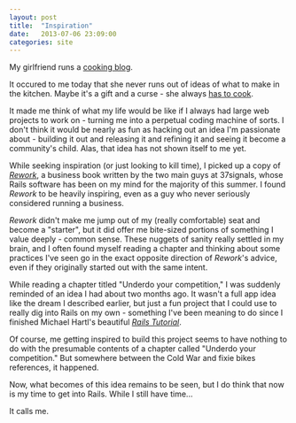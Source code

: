 ```yaml
---
layout: post
title:  "Inspiration"
date:   2013-07-06 23:09:00
categories: site
---
```


My girlfriend runs a [cooking blog](http://nagelsbagels.wordpress.com).

It occured to me today that she never runs out of ideas of what to make in the kitchen. Maybe it's a gift and a curse - she always [has to cook](http://i0.kym-cdn.com/photos/images/original/000/428/084/676.jpg).

It made me think of what my life would be like if I always had large web projects to work on - turning me into a perpetual coding machine of sorts. I don't think it would be nearly as fun as hacking out an idea I'm passionate about - building it out and releasing it and refining it and seeing it become a community's child. Alas, that idea has not shown itself to me yet.

While seeking inspiration (or just looking to kill time), I picked up a copy of [*Rework*](http://www.amazon.com/Rework-Jason-Fried/dp/0307463745), a business book written by the two main guys at 37signals, whose Rails software has been on my mind for the majority of this summer. I found *Rework* to be heavily inspiring, even as a guy who never seriously considered running a business.

*Rework* didn't make me jump out of my (really comfortable) seat and become a "starter", but it did offer me bite-sized portions of something I value deeply - common sense. These nuggets of sanity really settled in my brain, and I often found myself reading a chapter and thinking about some practices I've seen go in the exact opposite direction of *Rework*'s advice, even if they originally started out with the same intent.

While reading a chapter titled "Underdo your competition," I was suddenly reminded of an idea I had about two months ago. It wasn't a full app idea like the dream I described earlier, but just a fun project that I could use to really dig into Rails on my own - something I've been meaning to do since I finished Michael Hartl's beautiful [*Rails Tutorial*](http://ruby.railstutorial.org/ruby-on-rails-tutorial-book).

Of course, me getting inspired to build this project seems to have nothing to do with the presumable contents of a chapter called "Underdo your competition." But somewhere between the Cold War and fixie bikes references, it happened.

Now, what becomes of this idea remains to be seen, but I do think that now is my time to get into Rails. While I still have time...

It calls me.
